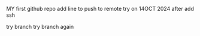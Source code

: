 MY first github repo
add line to push to remote
try on 14OCT 2024
after add ssh

try branch
try branch again


































































